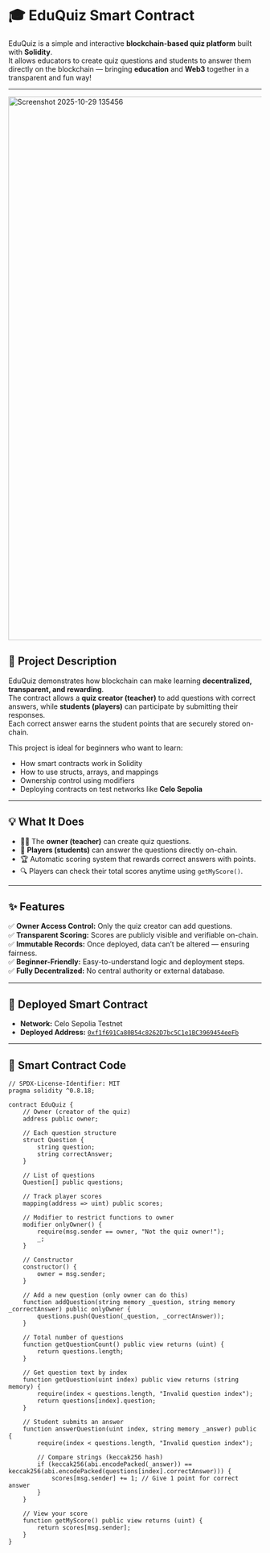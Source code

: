 # 🎓 EduQuiz Smart Contract  

EduQuiz is a simple and interactive **blockchain-based quiz platform** built with **Solidity**.  
It allows educators to create quiz questions and students to answer them directly on the blockchain — bringing **education** and **Web3** together in a transparent and fun way!  

---
<img width="1920" height="1080" alt="Screenshot 2025-10-29 135456" src="https://github.com/user-attachments/assets/fa02b5cb-8a06-4d5e-b950-e55d55c35f71" />


## 📘 Project Description  

EduQuiz demonstrates how blockchain can make learning **decentralized, transparent, and rewarding**.  
The contract allows a **quiz creator (teacher)** to add questions with correct answers, while **students (players)** can participate by submitting their responses.  
Each correct answer earns the student points that are securely stored on-chain.  

This project is ideal for beginners who want to learn:  
- How smart contracts work in Solidity  
- How to use structs, arrays, and mappings  
- Ownership control using modifiers  
- Deploying contracts on test networks like **Celo Sepolia**  

---

## 💡 What It Does  

- 🧑‍🏫 The **owner (teacher)** can create quiz questions.  
- 🧠 **Players (students)** can answer the questions directly on-chain.  
- 🏆 Automatic scoring system that rewards correct answers with points.  
- 🔍 Players can check their total scores anytime using `getMyScore()`.  

---

## ✨ Features  

✅ **Owner Access Control:** Only the quiz creator can add questions.  
✅ **Transparent Scoring:** Scores are publicly visible and verifiable on-chain.  
✅ **Immutable Records:** Once deployed, data can’t be altered — ensuring fairness.  
✅ **Beginner-Friendly:** Easy-to-understand logic and deployment steps.  
✅ **Fully Decentralized:** No central authority or external database.  

---

## 🔗 Deployed Smart Contract  

- **Network:** Celo Sepolia Testnet  
- **Deployed Address:** [`0xf1f691Ca80B54c8262D7bc5C1e1BC3969454eeFb`](https://celo-sepolia.blockscout.com/address/0xf1f691Ca80B54c8262D7bc5C1e1BC3969454eeFb)  

---

## 🧩 Smart Contract Code  

```solidity
// SPDX-License-Identifier: MIT
pragma solidity ^0.8.18;

contract EduQuiz {
    // Owner (creator of the quiz)
    address public owner;

    // Each question structure
    struct Question {
        string question;
        string correctAnswer;
    }

    // List of questions
    Question[] public questions;

    // Track player scores
    mapping(address => uint) public scores;

    // Modifier to restrict functions to owner
    modifier onlyOwner() {
        require(msg.sender == owner, "Not the quiz owner!");
        _;
    }

    // Constructor
    constructor() {
        owner = msg.sender;
    }

    // Add a new question (only owner can do this)
    function addQuestion(string memory _question, string memory _correctAnswer) public onlyOwner {
        questions.push(Question(_question, _correctAnswer));
    }

    // Total number of questions
    function getQuestionCount() public view returns (uint) {
        return questions.length;
    }

    // Get question text by index
    function getQuestion(uint index) public view returns (string memory) {
        require(index < questions.length, "Invalid question index");
        return questions[index].question;
    }

    // Student submits an answer
    function answerQuestion(uint index, string memory _answer) public {
        require(index < questions.length, "Invalid question index");

        // Compare strings (keccak256 hash)
        if (keccak256(abi.encodePacked(_answer)) == keccak256(abi.encodePacked(questions[index].correctAnswer))) {
            scores[msg.sender] += 1; // Give 1 point for correct answer
        }
    }

    // View your score
    function getMyScore() public view returns (uint) {
        return scores[msg.sender];
    }
}
